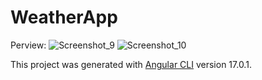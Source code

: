 # WeatherApp
Perview:
![Screenshot_9](https://github.com/stoyan-dev/weatherApp/assets/116718287/a12211ac-da86-4c15-af95-fba50ad5d837)
![Screenshot_10](https://github.com/stoyan-dev/weatherApp/assets/116718287/090779a3-64ce-47cf-9e6a-7f89610c9a38)

This project was generated with [Angular CLI](https://github.com/angular/angular-cli) version 17.0.1.

